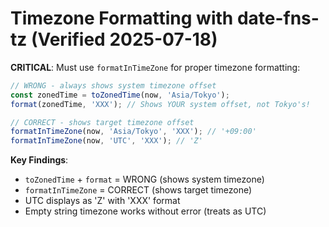 # Timezone Formatting with date-fns-tz (Verified 2025-07-18)

**CRITICAL**: Must use `formatInTimeZone` for proper timezone formatting:

```typescript
// WRONG - always shows system timezone offset
const zonedTime = toZonedTime(now, 'Asia/Tokyo');
format(zonedTime, 'XXX'); // Shows YOUR system offset, not Tokyo's!

// CORRECT - shows target timezone offset
formatInTimeZone(now, 'Asia/Tokyo', 'XXX'); // '+09:00'
formatInTimeZone(now, 'UTC', 'XXX'); // 'Z'
```

**Key Findings**:
- `toZonedTime` + `format` = WRONG (shows system timezone)
- `formatInTimeZone` = CORRECT (shows target timezone)
- UTC displays as 'Z' with 'XXX' format
- Empty string timezone works without error (treats as UTC)